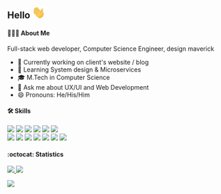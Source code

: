 ## Hello <img alt="wave emoji" src="https://raw.githubusercontent.com/ABSphreak/ABSphreak/master/gifs/Hi.gif" width="30px">

#### 👨🏻‍💻 About Me 
Full-stack web developer, Computer Science Engineer, design maverick

- 🔭 Currently working on client's website / blog
- 🌱 Learning System design & Microservices
- 🎓 M.Tech in Computer Science
- 💬 Ask me about UX/UI and Web Development
- 😄 Pronouns: He/His/Him


#### 🛠 Skills

  ![](https://img.shields.io/badge/Node-43853D?style=for-the-badge&logo=node.js&logoColor=white)
  ![](https://img.shields.io/badge/ReactJs-20232A?style=for-the-badge&logo=react&logoColor=61DAFB)
  ![](https://img.shields.io/badge/Angular-eb4034?style=for-the-badge&logo=angular&logoColor=white)
  ![](https://img.shields.io/badge/Express-404D59?style=for-the-badge&logo=express)
  ![](https://img.shields.io/badge/MongoDB-4EA94B?style=for-the-badge&logo=mongodb&logoColor=white)
  ![](https://img.shields.io/badge/GraphQL-gray?style=for-the-badge&logo=GraphQL&logoColor=#f705a3)
  <br/>
  ![](https://img.shields.io/badge/HTML5-E34F26?style=for-the-badge&logo=html5&logoColor=white)
  ![](https://img.shields.io/badge/CSS3-1572B6?style=for-the-badge&logo=css3&logoColor=white)
  ![](https://img.shields.io/badge/Tailwind-4285F4?style=for-the-badge&logo=tailwindcss&logoColor=white)
  ![](https://img.shields.io/badge/NextJs-20232A?style=for-the-badge&logo=next.js&logoColor=61DAFB)
  ![](https://img.shields.io/badge/NestJs-de3650?style=for-the-badge&logo=nestjs&logoColor=white)
  ![](https://img.shields.io/badge/Docker-1d63ed?style=for-the-badge&logo=docker&logoColor=white)
  ![](https://img.shields.io/badge/Git-white?style=for-the-badge&logo=git&logoColor=Orange)

#### :octocat: Statistics

<a href="https://github.com/itsmanojb">
  <img height="180em" src="https://github-readme-stats.vercel.app/api?username=itsmanojb&show_icons=true" />
  <img height="180em" src="https://github-readme-stats.vercel.app/api/top-langs/?username=itsmanojb&layout=compact" />
</a>

![](https://komarev.com/ghpvc/?username=itsmanojb)
